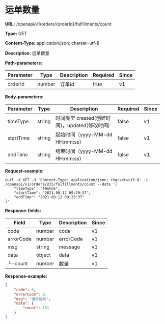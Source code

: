 # 运单数量

**URL:** /openapi/v1/orders/{orderId}/fulfillments/count

**Type:** GET

**Content-Type:** application/json; charset=utf-8

**Description:** 运单数量

**Path-parameters:**

| Parameter | Type   | Description | Required | Since |
| --------- | ------ | ----------- | -------- | ----- |
| orderId   | number | 订单id        | true     | v1    |

**Body-parameters:**

| Parameter | Type   | Description                      | Required | Since |
| --------- | ------ | -------------------------------- | -------- | ----- |
| timeType  | string | 时间类型 created(创建时间)，updated(修改时间) | false    | v1    |
| startTime | string | 起始时间（yyyy-MM-dd HH:mm:ss）        | false    | v1    |
| endTime   | string | 结束时间（yyyy-MM-dd HH:mm:ss）        | false    | v1    |

**Request-example:**

```
curl -X GET -H 'Content-Type: application/json; charset=utf-8' -i /openapi/v1/orders/235/fulfillments/count --data '{
    "timeType": "f0uhbk",
    "startTime": "2021-08-12 09:29:37",
    "endTime": "2021-08-12 09:29:37"
}'
```

**Response-fields:**

| Field     | Type   | Description | Since |
| --------- | ------ | ----------- | ----- |
| code      | number | code        | v1    |
| errorCode | number | errorCode   | v1    |
| msg       | string | message     | v1    |
| data      | object | data        | v1    |
| └─count   | number | 数量          | v1    |

**Response-example:**

```json
{
    "code": 0,
    "errorCode": 0,
    "msg": "请求成功",
    "data": {
        "count": 131
    }
}
```
